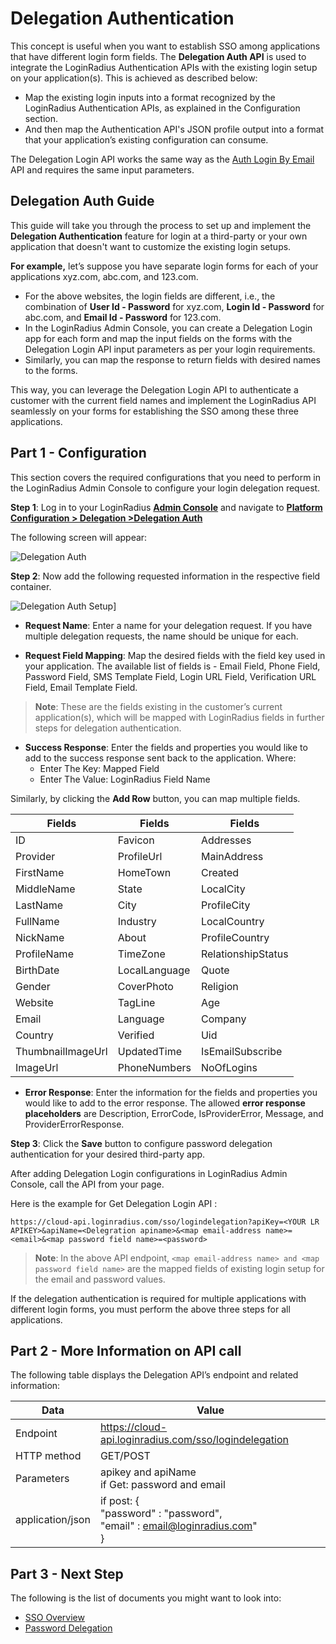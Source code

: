 
# Delegation Authentication 

This concept is useful when you want to establish SSO among applications that have different login form fields. The **Delegation Auth API** is used to integrate the LoginRadius Authentication APIs with the existing login setup on your application(s). This is achieved as described below:


- Map the existing login inputs into a format recognized by the LoginRadius Authentication APIs, as explained in the Configuration section.
- And then map the Authentication API's JSON profile output into a format that your application’s existing configuration can consume.


The Delegation Login API works the same way as the [Auth Login By Email](/api/v2/customer-identity-api/authentication/auth-login-by-email/) API and requires the same input parameters. 

## Delegation Auth Guide

This guide will take you through the process to set up and implement the **Delegation Authentication** feature for login at a third-party or your own application that doesn't want to customize the existing login setups.

**For example,** let’s suppose you have separate login forms for each of your applications xyz.com, abc.com, and 123.com.

- For the above websites, the login fields are different, i.e., the combination of **User Id - Password** for xyz.com, **Login Id - Password** for abc.com, and **Email Id - Password** for 123.com. 
- In the LoginRadius Admin Console, you can create a Delegation Login app for each form and map the input fields on the forms with the Delegation Login API input parameters as per your login requirements.  
- Similarly, you can map the response to return fields with desired names to the forms. 

This way, you can leverage the Delegation Login API to authenticate a customer with the current field names and implement the LoginRadius API seamlessly on your forms for establishing the SSO among these three applications.

## Part 1 - Configuration

This section covers the required configurations that you need to perform in the LoginRadius Admin Console to configure your login delegation request. 

**Step 1**: Log in to your LoginRadius [**Admin Console**](https://adminconsole.loginradius.com/dashboard) and navigate to [**Platform Configuration > Delegation >Delegation Auth**](https://adminconsole.loginradius.com/platform-configuration/access-configuration/delegation/delegation-auth)

The following screen will appear:

![Delegation Auth](https://apidocs.lrcontent.com/images/DA1_63015ed6b2e5978311.34508026.png "Delegation Auth")

**Step 2**: Now add the following requested information in the respective field container.

![Delegation Auth Setup](https://apidocs.lrcontent.com/images/Delegation---LoginRadius-User-Dashboard_15256202d6c63c1e95.06500405.png "Delegation Auth Setup")]

- **Request Name**: Enter a name for your delegation request. If you have multiple delegation requests, the name should be unique for each.


- **Request Field Mapping**: Map the desired fields with the field key used in your application. The available list of fields is - Email Field, Phone Field, Password Field, SMS Template Field, Login URL Field, Verification URL Field, Email Template Field.
> **Note**: These are the fields existing in the customer’s current application(s), which will be mapped with LoginRadius fields in further steps for delegation authentication. 
- **Success Response**: Enter the fields and properties you would like to add to the success response sent back to the application. Where:
    - Enter The Key: Mapped Field 
    - Enter The Value: LoginRadius Field Name
	
Similarly, by clicking the **Add Row** button, you can map multiple fields.

|  Fields | Fields  | Fields  |
|---|---|---|
| ID  | Favicon  | Addresses  |
| Provider  | ProfileUrl  | MainAddress  |
|  FirstName | HomeTown  |  Created |
|  MiddleName | State  |  LocalCity |
|  LastName | City  |  ProfileCity |
|  FullName | Industry  | LocalCountry  |
| NickName  | About  | ProfileCountry  |
| ProfileName  | TimeZone  |  RelationshipStatus |
|  BirthDate | LocalLanguage  | Quote  |
| Gender  |  CoverPhoto | Religion  |
|  Website |  TagLine |  Age |
|  Email |  Language |  Company |
|  Country |  Verified |  Uid |
|  ThumbnailImageUrl |  UpdatedTime |  IsEmailSubscribe |
| ImageUrl  | PhoneNumbers  | NoOfLogins  |

- **Error Response**: Enter the information for the fields and properties you would like to add to the error response. 
The allowed **error response placeholders** are Description, ErrorCode, IsProviderError, Message, and ProviderErrorResponse.

**Step 3**: Click the **Save** button to configure password delegation authentication for your desired third-party app.

After adding Delegation Login configurations in LoginRadius Admin Console, call the API from your page. 

Here is the example for Get Delegation Login API : 

```https://cloud-api.loginradius.com/sso/logindelegation?apiKey=<YOUR LR APIKEY>&apiName=<Delegration apiname>&<map email-address name>=<email>&<map password field name>=<password>```

> **Note**: In the above API endpoint, ```<map email-address name> and <map password field name>``` are the mapped fields of existing login setup for the email and password values. 

If the delegation authentication is required for multiple applications with different login forms, you must perform the above three steps for all applications.

## Part 2 - More Information on API call 

The following  table displays the Delegation API’s endpoint and related information:

|Data|Value|
|--|--|
| Endpoint | https://cloud-api.loginradius.com/sso/logindelegation |
|HTTP method|GET/POST
|Parameters| apikey and apiName <br> if Get: password and email |
|application/json| if post: { <br>"password" : "password", <br>"email" : email@loginradius.com"  <br>}

## Part 3 - Next Step 

The following is the list of documents you might want to look into:

- [SSO Overview](/single-sign-on/overview/)
- [Password Delegation](/single-sign-on/password-delegation-api/)